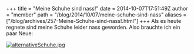 +++
title = "Meine Schuhe sind nass!"
date = 2014-10-07T17:51:49Z
author = "member"
path = "/blog/2014/10/07/meine-schuhe-sind-nass"
aliases = ["/blog/archives/257-Meine-Schuhe-sind-nass!.html"]
+++
Als es heute regnete sind meine Schuhe leider nass geworden. Also
brauchte ich ein paar Neue:

[![](/media/alternativeSchuhe.serendipityThumb.jpg
"alternativeSchuhe.jpg")](/media/alternativeSchuhe.jpg "alternativeSchuhe.jpg")
